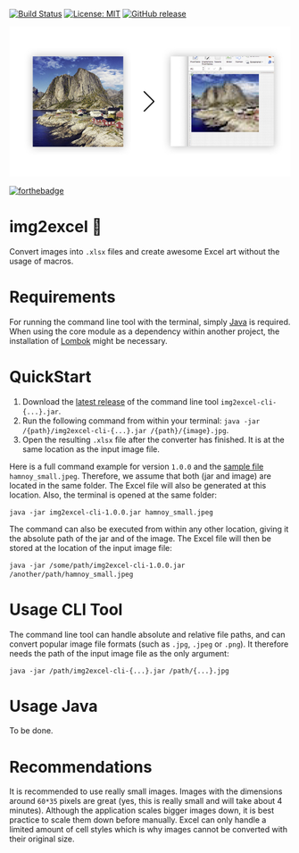 [![Build Status](https://travis-ci.org/pixelstuermer/img2excel.svg?branch=master)](https://travis-ci.org/pixelstuermer/img2excel)
[![License: MIT](https://img.shields.io/badge/License-MIT-yellow.svg)](https://opensource.org/licenses/MIT)
[![GitHub release](https://img.shields.io/github/release/pixelstuermer/img2excel.svg)](https://github.com/pixelstuermer/img2excel/releases)

![intro](https://raw.githubusercontent.com/pixelstuermer/img2excel/master/src/readme-content/intro.jpg)

[![forthebadge](http://forthebadge.com/images/badges/you-didnt-ask-for-this.svg)](http://forthebadge.com)

# img2excel :rocket:
Convert images into `.xlsx` files and create awesome Excel art without the usage of macros.

# Requirements
For running the command line tool with the terminal, simply [Java](https://java.com/download/) is required. When using the core module as a dependency within another project, the installation of [Lombok](https://projectlombok.org) might be necessary.

# QuickStart
1. Download the [latest release](https://github.com/pixelstuermer/img2excel/releases/latest) of the command line tool `img2excel-cli-{...}.jar`.
2. Run the following command from within your terminal: `java -jar /{path}/img2excel-cli-{...}.jar /{path}/{image}.jpg`.
3. Open the resulting `.xlsx` file after the converter has finished. It is at the same location as the input image file.

Here is a full command example for version `1.0.0` and the [sample file](https://raw.githubusercontent.com/pixelstuermer/img2excel/master/src/example/hamnoy_small.jpeg) `hamnoy_small.jpeg`. Therefore, we assume that both (jar and image) are located in the same folder. The Excel file will also be generated at this location. Also, the terminal is opened at the same folder:

    java -jar img2excel-cli-1.0.0.jar hamnoy_small.jpeg

The command can also be executed from within any other location, giving it the absolute path of the jar and of the image. The Excel file will then be stored at the location of the input image file:

    java -jar /some/path/img2excel-cli-1.0.0.jar /another/path/hamnoy_small.jpeg

# Usage CLI Tool
The command line tool can handle absolute and relative file paths, and can convert popular image file formats (such as `.jpg`, `.jpeg` or `.png`). It therefore needs the path of the input image file as the only argument:

    java -jar /path/img2excel-cli-{...}.jar /path/{...}.jpg

# Usage Java
To be done.

# Recommendations
It is recommended to use really small images. Images with the dimensions around `60*35` pixels are great (yes, this is really small and will take about 4 minutes). Although the application scales bigger images down, it is best practice to scale them down before manually. Excel can only handle a limited amount of cell styles which is why images cannot be converted with their original size.